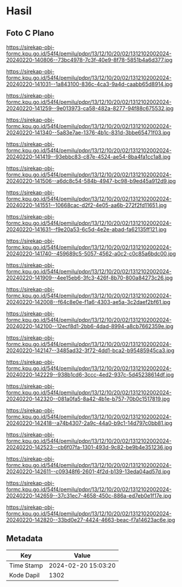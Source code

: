 # Hasil

## Foto C Plano

https://sirekap-obj-formc.kpu.go.id/54f4/pemilu/pdpr/13/12/10/20/02/1312102002024-20240220-140806--73bc4978-7c3f-40e9-8f78-5851b4a6d377.jpg

https://sirekap-obj-formc.kpu.go.id/54f4/pemilu/pdpr/13/12/10/20/02/1312102002024-20240220-141031--1a843100-836c-4ca3-9a4d-caabb65d8914.jpg

https://sirekap-obj-formc.kpu.go.id/54f4/pemilu/pdpr/13/12/10/20/02/1312102002024-20240220-141259--9e013973-ca58-482a-8277-94f88c675532.jpg

https://sirekap-obj-formc.kpu.go.id/54f4/pemilu/pdpr/13/12/10/20/02/1312102002024-20240220-141340--5a83e7ae-1376-4b1c-831d-3bbe65471f03.jpg

https://sirekap-obj-formc.kpu.go.id/54f4/pemilu/pdpr/13/12/10/20/02/1312102002024-20240220-141419--93ebbc83-c87e-4524-ae54-8ba4fa1cc1a8.jpg

https://sirekap-obj-formc.kpu.go.id/54f4/pemilu/pdpr/13/12/10/20/02/1312102002024-20240220-141506--a6dc8c54-584b-4947-bc98-b9ed45a912d9.jpg

https://sirekap-obj-formc.kpu.go.id/54f4/pemilu/pdpr/13/12/10/20/02/1312102002024-20240220-141551--10668cac-d2f2-4e05-aa6b-272f2fd11651.jpg

https://sirekap-obj-formc.kpu.go.id/54f4/pemilu/pdpr/13/12/10/20/02/1312102002024-20240220-141631--f9e20a53-6c5d-4e2e-abad-fa62135ff121.jpg

https://sirekap-obj-formc.kpu.go.id/54f4/pemilu/pdpr/13/12/10/20/02/1312102002024-20240220-141740--459689c5-5057-4562-a0c2-c0c85a6bdc00.jpg

https://sirekap-obj-formc.kpu.go.id/54f4/pemilu/pdpr/13/12/10/20/02/1312102002024-20240220-141909--4ee15eb6-3fc3-426f-8b70-800a84273c26.jpg

https://sirekap-obj-formc.kpu.go.id/54f4/pemilu/pdpr/13/12/10/20/02/1312102002024-20240220-142008--f64c8e0e-f1a6-4303-ae5a-3c2daef2bf61.jpg

https://sirekap-obj-formc.kpu.go.id/54f4/pemilu/pdpr/13/12/10/20/02/1312102002024-20240220-142100--12ecf8d1-2bb6-4dad-8994-a8cb7662359e.jpg

https://sirekap-obj-formc.kpu.go.id/54f4/pemilu/pdpr/13/12/10/20/02/1312102002024-20240220-142147--3485ad32-3f72-4dd1-bca2-b95485945ca3.jpg

https://sirekap-obj-formc.kpu.go.id/54f4/pemilu/pdpr/13/12/10/20/02/1312102002024-20240220-142229--938b1cd6-3ccc-4ed2-937c-5d45238614df.jpg

https://sirekap-obj-formc.kpu.go.id/54f4/pemilu/pdpr/13/12/10/20/02/1312102002024-20240220-142320--081a0fa5-8a42-4b1e-b757-70b0c1517819.jpg

https://sirekap-obj-formc.kpu.go.id/54f4/pemilu/pdpr/13/12/10/20/02/1312102002024-20240220-142418--a74b4307-2a9c-44a0-b9c1-14d797c0bb81.jpg

https://sirekap-obj-formc.kpu.go.id/54f4/pemilu/pdpr/13/12/10/20/02/1312102002024-20240220-142523--cb6f07fa-1301-493d-9c82-be9b4e351236.jpg

https://sirekap-obj-formc.kpu.go.id/54f4/pemilu/pdpr/13/12/10/20/02/1312102002024-20240220-142611--c09348f6-2601-4f2d-b139-13eda04ad57d.jpg

https://sirekap-obj-formc.kpu.go.id/54f4/pemilu/pdpr/13/12/10/20/02/1312102002024-20240220-142659--37c31ec7-4658-450c-886a-ed7eb0e1f17e.jpg

https://sirekap-obj-formc.kpu.go.id/54f4/pemilu/pdpr/13/12/10/20/02/1312102002024-20240220-142820--33bd0e27-4424-4663-beac-f7a14623ac6e.jpg


## Metadata

| Key        | Value               |
| ---------- | ------------------- |
| Time Stamp | 2024-02-20 15:03:20 |
| Kode Dapil | 1302                |



